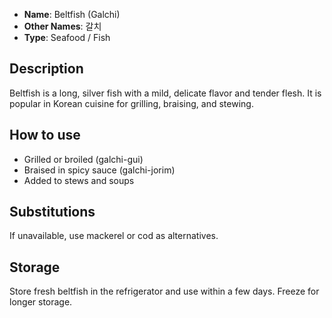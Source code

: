 - **Name**: Beltfish (Galchi)
- **Other Names**: 갈치
- **Type**: Seafood / Fish

## Description

Beltfish is a long, silver fish with a mild, delicate flavor and tender flesh. It is popular in Korean cuisine for grilling, braising, and stewing.

## How to use

- Grilled or broiled (galchi-gui)
- Braised in spicy sauce (galchi-jorim)
- Added to stews and soups

## Substitutions

If unavailable, use mackerel or cod as alternatives.

## Storage

Store fresh beltfish in the refrigerator and use within a few days. Freeze for longer storage. 